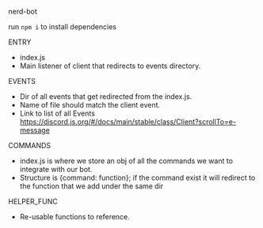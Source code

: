 nerd-bot

run `npm i` to install dependencies

ENTRY

- index.js
- Main listener of client that redirects to events directory.

EVENTS

- Dir of all events that get redirected from the index.js.
- Name of file should match the client event.
- Link to list of all Events https://discord.js.org/#/docs/main/stable/class/Client?scrollTo=e-message

COMMANDS

- index.js is where we store an obj of all the commands we want to integrate with our bot.
- Structure is {command: function}; if the command exist it will redirect to the function that we add under the same dir

HELPER_FUNC

- Re-usable functions to reference.
